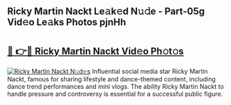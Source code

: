 ## Ricky Martin Nackt Le𝚊k𝚎d N𝚞𝚍e - Part-05g Vid𝚎o Le𝚊ks Photos pjnHh

# <h2><a href="http://fb9a7n9.evod.top/?m=Ricky+Martin+Nackt">🔗 👉🔴 Ricky Martin Nackt Vid𝚎o Ph𝚘t𝚘s</a></h2>

[![Ricky Martin Nackt N𝚞d𝚎s](https://i.imgur.com/8V9OHl7.gif)](http://fb9a7n9.evod.top/?m=Ricky+Martin+Nackt)
Influential social media star Ricky Martin Nackt, famous for sharing lifestyle and dance-themed content, including dance trend performances and mini vlogs. The ability Ricky Martin Nackt to handle pressure and controversy is essential for a successful public figure. 
